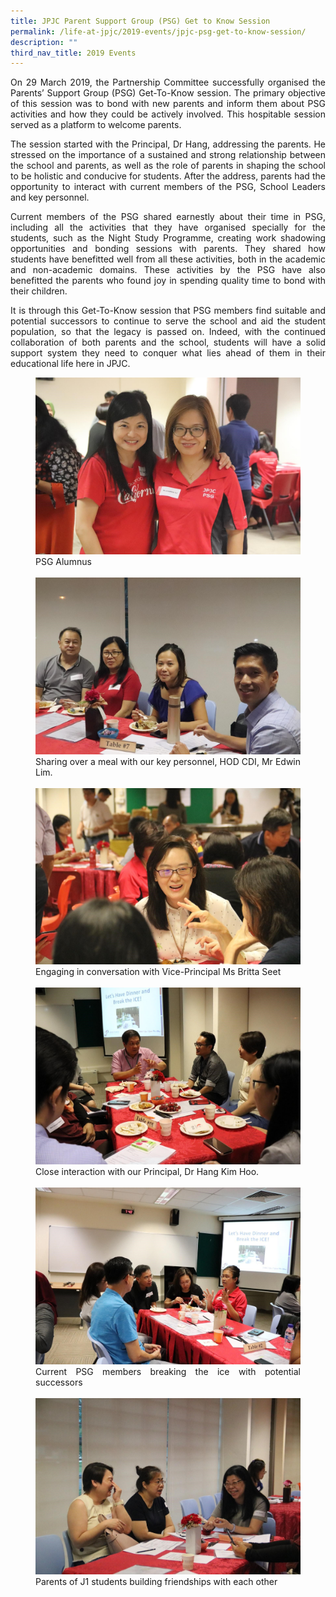 ```yaml
---
title: JPJC Parent Support Group (PSG) Get to Know Session
permalink: /life-at-jpjc/2019-events/jpjc-psg-get-to-know-session/
description: ""
third_nav_title: 2019 Events
---
```

<div align=justify>
<p>
On 29 March 2019, the Partnership Committee successfully organised the Parents’ Support Group (PSG) Get-To-Know session. The primary objective of this session was to bond with new parents and inform them about PSG activities and how they could be actively involved. This hospitable session served as a platform to welcome parents.</p>

<p>
The session started with the Principal, Dr Hang, addressing the parents. He stressed on the importance of a sustained and strong relationship between the school and parents, as well as the role of parents in shaping the school to be holistic and conducive for students. After the address, parents had the opportunity to interact with current members of the PSG, School Leaders and key personnel.</p>

<p>
Current members of the PSG shared earnestly about their time in PSG, including all the activities that they have organised specially for the students, such as the Night Study Programme, creating work shadowing opportunities and bonding sessions with parents. They shared how students have benefitted well from all these activities, both in the academic and non-academic domains. These activities by the PSG have also benefitted the parents who found joy in spending quality time to bond with their children.</p>

<p>
It is through this Get-To-Know session that PSG members find suitable and potential successors to continue to serve the school and aid the student population, so that the legacy is passed on. Indeed, with the continued collaboration of both parents and the school, students will have a solid support system they need to conquer what lies ahead of them in their educational life here in JPJC.</p>

<figure>
<img src="/images/jpjc%20psg%201.jpg">
<figcaption> PSG Alumnus</figcaption><br>

<img src="/images/jpjc%20psg%202.jpg">
<figcaption>Sharing over a meal with our key personnel, HOD CDI, Mr Edwin Lim.</figcaption><br>
	
<img src="/images/jpjc%20psg%203.jpg">
<figcaption>Engaging in conversation with Vice-Principal Ms Britta Seet</figcaption><br>

<img src="/images/jpjc%20psg%204.jpg">
<figcaption>Close interaction with our Principal, Dr Hang Kim Hoo.</figcaption><br>

<img src="/images/jpjc%20psg%205.jpg">
<figcaption>Current PSG members breaking the ice with potential successors</figcaption><br>

<img src="/images/jpjc%20psg%206.jpg">
<figcaption>Parents of J1 students building friendships with each other</figcaption>
</figure>